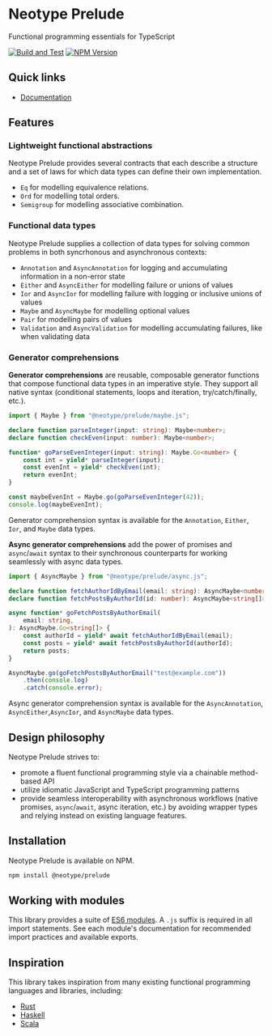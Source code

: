 # Neotype Prelude

Functional programming essentials for TypeScript

[![Build and Test](https://github.com/jmartinezmaes/neotype_prelude/actions/workflows/build_and_test.yml/badge.svg)](https://github.com/jmartinezmaes/neotype_prelude/actions/workflows/build_and_test.yml)
[![NPM Version](https://img.shields.io/npm/v/@neotype/prelude?color=33cd56&logo=npm&label=NPM)](https://www.npmjs.com/package/@neotype/prelude)

## Quick links

-   [Documentation](https://jmartinezmaes.github.io/neotype_prelude/)

## Features

### Lightweight functional abstractions

Neotype Prelude provides several contracts that each describe a structure and a
set of laws for which data types can define their own implementation.

-   `Eq` for modelling equivalence relations.
-   `Ord` for modelling total orders.
-   `Semigroup` for modelling associative combination.

### Functional data types

Neotype Prelude supplies a collection of data types for solving common problems
in both syncrhonous and asynchronous contexts:

-   `Annotation` and `AsyncAnnotation` for logging and accumulating information
    in a non-error state
-   `Either` and `AsyncEither` for modelling failure or unions of values
-   `Ior` and `AsyncIor` for modelling failure with logging or inclusive unions
    of values
-   `Maybe` and `AsyncMaybe` for modelling optional values
-   `Pair` for modelling pairs of values
-   `Validation` and `AsyncValidation` for modelling accumulating failures, like
    when validating data

### Generator comprehensions

**Generator comprehensions** are reusable, composable generator functions that
compose functional data types in an imperative style. They support all native
syntax (conditional statements, loops and iteration, try/catch/finally, etc.).

```ts
import { Maybe } from "@neotype/prelude/maybe.js";

declare function parseInteger(input: string): Maybe<number>;
declare function checkEven(input: number): Maybe<number>;

function* goParseEvenInteger(input: string): Maybe.Go<number> {
	const int = yield* parseInteger(input);
	const evenInt = yield* checkEven(int);
	return evenInt;
}

const maybeEvenInt = Maybe.go(goParseEvenInteger(42));
console.log(maybeEvenInt);
```

Generator comprehension syntax is available for the `Annotation`, `Either`,
`Ior`, and `Maybe` data types.

**Async generator comprehensions** add the power of promises and `async`/`await`
syntax to their synchronous counterparts for working seamlessly with async data
types.

```ts
import { AsyncMaybe } from "@neotype/prelude/async.js";

declare function fetchAuthorIdByEmail(email: string): AsyncMaybe<number>;
declare function fetchPostsByAuthorId(id: number): AsyncMaybe<string[]>;

async function* goFetchPostsByAuthorEmail(
	email: string,
): AsyncMaybe.Go<string[]> {
	const authorId = yield* await fetchAuthorIdByEmail(email);
	const posts = yield* await fetchPostsByAuthorId(authorId);
	return posts;
}

AsyncMaybe.go(goFetchPostsByAuthorEmail("test@example.com"))
	.then(console.log)
	.catch(console.error);
```

Async generator comprehension syntax is available for the `AsyncAnnotation`,
`AsyncEither`,`AsyncIor`, and `AsyncMaybe` data types.

## Design philosophy

Neotype Prelude strives to:

-   promote a fluent functional programming style via a chainable method-based
    API
-   utilize idiomatic JavaScript and TypeScript programming patterns
-   provide seamless interoperability with asynchronous workflows (native
    promises, `async`/`await`, async iteration, etc.) by avoiding wrapper types
    and relying instead on existing language features.

## Installation

Neotype Prelude is available on NPM.

```sh
npm install @neotype/prelude
```

## Working with modules

This library provides a suite of [ES6 modules]. A `.js` suffix is required in
all import statements. See each module's documentation for recommended import
practices and available exports.

[es6 modules]:
	https://exploringjs.com/es6/ch_modules.html#sec_basics-of-es6-modules

## Inspiration

This library takes inspiration from many existing functional programming
languages and libraries, including:

-   [Rust](https://www.rust-lang.org/)
-   [Haskell](https://www.haskell.org)
-   [Scala](https://scala-lang.org)
